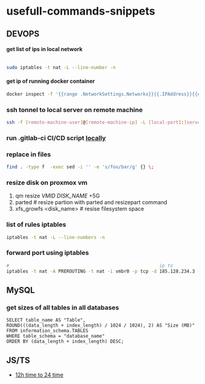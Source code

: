 # usefull-commands-snippets

## DEVOPS

#### get list of ips in local network
```sh

sudo iptables -t nat -L --line-number -n

```

#### get ip of running docker container

```sh
docker inspect -f '{{range .NetworkSettings.Networks}}{{.IPAddress}}{{end}}' <image_name>
```

### ssh tonnel to local server on remote machine

```sh
ssh -f [remote-machine-user]@[remote-machine-ip] -L [local-port]:[server-ip]:[server-port] -N
```

### run .gitlab-ci CI/CD script [locally](https://gitlab.com/gitlab-org/gitlab-runner/issues/312)

### replace in files

```sh
find . -type f  -exec sed -i '' -e 's/foo/bar/g' {} \;
```

### resize disk on proxmox vm

1. qm resize *VMID* *DISK_NAME* +5G
2. parted # resize partion with parted and resizepart command
3. xfs_growfs <disk_name> # resise filesystem space

### list of rules iptables
```sh
iptables -t nat -L --line-numbers -n
```

### forward port using iptables

```sh
#                                                       ip to             port to               ip from       port from
iptables -t nat -A PREROUTING -t nat -i vmbr0 -p tcp -d 185.128.234.3 --dport 5913 -j DNAT --to 192.168.50.13:5901
```

## MySQL

### get sizes of all tables in all databases

```mysql
SELECT table_name AS "Table",
ROUND(((data_length + index_length) / 1024 / 1024), 2) AS "Size (MB)"
FROM information_schema.TABLES
WHERE table_schema = "database_name"
ORDER BY (data_length + index_length) DESC;
```

## JS/TS

- [12h time to 24 time](https://github.com/max-rollun-dev/usefull-commands-snippets/blob/master/to24htime.js)
